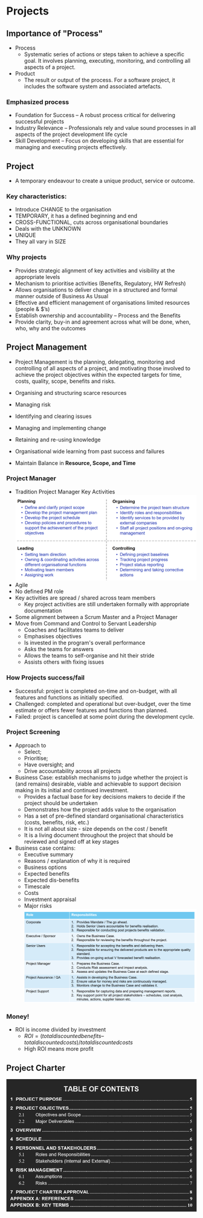 # Projects


## Importance of "Process"
- Process 
    - Systematic series of actions or steps taken to achieve a specific
goal. It involves planning, executing, monitoring, and controlling all aspects
of a project.
- Product 
    - The result or output of the process. For a software project, it
includes the software system and associated artefacts.

### Emphasized process
- Foundation for Success – A robust process critical for delivering
successful projects
- Industry Relevance – Professionals rely and value sound processes in
all aspects of the project development life cycle
- Skill Development – Focus on developing skills that are essential for
managing and executing projects effectively.

## Project
- A temporary endeavour to create a unique product, service or outcome.

### Key characteristics:
- Introduce CHANGE to the organisation
- TEMPORARY, it has a defined beginning and end
- CROSS-FUNCTIONAL, cuts across organisational boundaries
- Deals with the UNKNOWN
- UNIQUE
- They all vary in SIZE

### Why projects
- Provides strategic alignment of key activities and visibility at the appropriate levels
- Mechanism to prioritise activities (Benefits, Regulatory, HW Refresh)
- Allows organisations to deliver change in a structured and formal manner outside of Business As
Usual
- Effective and efficient management of organisations limited resources (people & $’s)
- Establish ownership and accountability – Process and the Benefits
- Provide clarity, buy-in and agreement across what will be done, when, who, why and the
outcomes

## Project Management
- Project Management is the planning, delegating, monitoring and controlling of all aspects of a
project, and motivating those involved to achieve the project objectives within the expected targets
for time, costs, quality, scope, benefits and risks.
- Organising and structuring scarce resources
- Managing risk
- Identifying and clearing issues
- Managing and implementing change
- Retaining and re-using knowledge
- Organisational wide learning from past success and failures

- Maintain Balance in **Resource, Scope, and Time**

### Project Manager
- Tradition Project Manager Key Activities
![alt text](project_manager.png)
- Agile
- No defined PM role
- Key activities are spread / shared across team members
    - Key project activities are still undertaken formally with appropriate documentation
- Some alignment between a Scrum Master and a Project Manager
- Move from Command and Control to Servant Leadership
    - Coaches and facilitates teams to deliver
    - Emphasises objectives
    - Is invested in the program's overall performance
    - Asks the teams for answers
    - Allows the teams to self-organise and hit their stride
    - Assists others with fixing issues

### How Projects success/fail
- Successful: project is completed on-time and on-budget, with all features and functions as initially specified.
- Challenged: completed and operational but over-budget, over the time estimate or offers fewer features and functions
than planned.
- Failed: project is cancelled at some point during the development cycle.

### Project Screening
- Approach to 
    - Select;
    - Prioritise;
    - Have oversight; and
    - Drive accountability across all projects
- Business Case: establish mechanisms to judge whether the project is (and remains) desirable, viable and achievable to support decision making in its initial and continued investment.
    - Provides a factual base for key decisions makers to decide if the project should be undertaken
    - Demonstrates how the project adds value to the organisation
    - Has a set of pre-defined standard organisational characteristics (costs, benefits, risk, etc.)
    - It is not all about size - size depends on the cost / benefit
    - It is a living document throughout the project that should be reviewed and signed off at key
    stages
- Business case contains:
    - Executive summary
    - Reasons / explanation of why it is required
    - Business options
    - Expected benefits
    - Expected dis-benefits
    - Timescale
    - Costs
    - Investment appraisal
    - Major risks
![alt text](Business_case_responsibility.png)
### Money!
- ROI is income divided by investment
    - $ROI = (total discounted benefits – total discounted costs) / total discounted
    costs$
    - High ROI means more profit

## Project Charter
![alt text](project_charter.png)